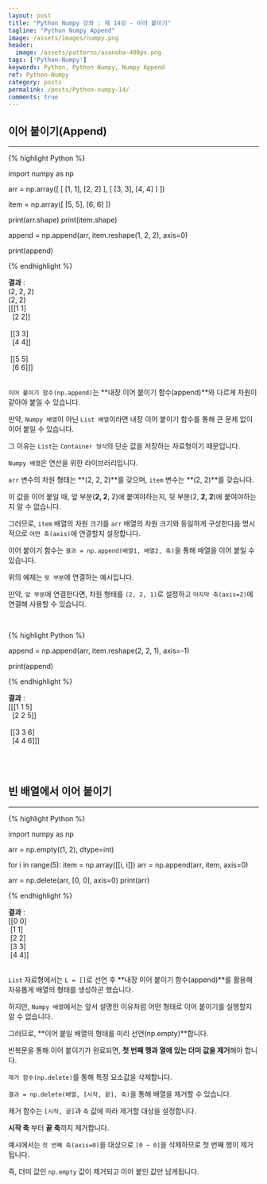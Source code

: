 ```yaml
---
layout: post
title: "Python Numpy 강좌 : 제 14강 - 이어 붙이기"
tagline: "Python Numpy Append"
image: /assets/images/numpy.png
header:
  image: /assets/patterns/asanoha-400px.png
tags: ['Python-Numpy']
keywords: Python, Python Numpy, Numpy Append
ref: Python-Numpy
category: posts
permalink: /posts/Python-numpy-14/
comments: true
---
```


## 이어 붙이기(Append) ##
----------

{% highlight Python %}

import numpy as np

arr = np.array([
    [
        [1, 1],
        [2, 2]
    ],
    [
        [3, 3],
        [4, 4]
    ]
])


item = np.array([
    [5, 5],
    [6, 6]
])

print(arr.shape)
print(item.shape)

append = np.append(arr, item.reshape(1, 2, 2), axis=0)

print(append)

{% endhighlight %}

**결과**
:    
(2, 2, 2)<br>
(2, 2)<br>
[[[1 1]<br>
&nbsp;&nbsp;[2 2]]<br>
<br>
&nbsp;[[3 3]<br>
&nbsp;&nbsp;[4 4]]<br>
<br>
&nbsp;[[5 5]<br>
&nbsp;&nbsp;[6 6]]]<br>
<br>

`이어 붙이기 함수(np.append)`는 **내장 이어 붙이기 함수(append)**와 다르게 차원이 같아야 붙일 수 있습니다.

만약, `Numpy 배열`이 아닌 `List 배열`이라면 내장 이어 붙이기 함수를 통해 큰 문제 없이 이어 붙일 수 있습니다.

그 이유는 `List`는 `Container 형식`의 단순 값을 저장하는 자료형이기 때문입니다.

`Numpy 배열`은 연산을 위한 라이브러리입니다.

`arr` 변수의 차원 형태는 **(2, 2, 2)**를 갖으며, `item` 변수는 **(2, 2)**를 갖습니다.

이 값을 이어 붙일 때, 앞 부분(**2, 2**, 2)에 붙여야하는지, 뒷 부분(2, **2, 2**)에 붙여야하는지 알 수 없습니다.

그러므로, `item` 배열의 차원 크기를 `arr` 배열의 차원 크기와 동일하게 구성한다음 명시적으로 `어떤 축(axis)`에 연결할지 설정합니다.

이어 붙이기 함수는 `결과 = np.append(배열1, 배열2, 축)`을 통해 배열을 이어 붙일 수 있습니다.

위의 예제는 `뒷 부분`에 연결하는 예시입니다.

만약, `앞 부분`에 연결한다면, 차원 형태를 `(2, 2, 1)`로 설정하고 `마지막 축(axis=2)`에 연결해 사용할 수 있습니다.

<br>

{% highlight Python %}

append = np.append(arr, item.reshape(2, 2, 1), axis=-1)

print(append)

{% endhighlight %}

**결과**
:    
[[[1 1 5]<br>
&nbsp;&nbsp;[2 2 5]]<br>
<br>
&nbsp;[[3 3 6]<br>
&nbsp;&nbsp;[4 4 6]]]<br>

<br>
<br>

## 빈 배열에서 이어 붙이기 ##
----------

{% highlight Python %}

import numpy as np

arr = np.empty((1, 2), dtype=int)

for i in range(5):
    item = np.array([[i, i]])
    arr = np.append(arr, item, axis=0) 

arr = np.delete(arr, [0, 0], axis=0)
print(arr)

{% endhighlight %}

**결과**
:    
[[0 0]<br>
&nbsp;[1 1]<br>
&nbsp;[2 2]<br>
&nbsp;[3 3]<br>
&nbsp;[4 4]]<br>
<br>

`List` 자료형에서는 `L = []`로 선언 후 **내장 이어 붙이기 함수(append)**를 활용해 자유롭게 배열의 형태를 생성하곤 했습니다.

하지만, `Numpy 배열`에서는 앞서 설명한 이유처럼 어떤 형태로 이어 붙이기를 실행할지 알 수 없습니다.

그러므로, **이어 붙일 배열의 형태를 미리 선언(np.empty)**합니다.

반복문을 통해 이어 붙이기가 완료되면, **첫 번째 행과 열에 있는 더미 값을 제거**해야 합니다.

`제거 함수(np.delete)`를 통해 특정 요소값을 삭제합니다.

`결과 = np.delete(배열, [시작, 끝], 축)`을 통해 배열을 제거할 수 있습니다.

제거 함수는 `[시작, 끝]`과 `축` 값에 따라 제거할 대상을 설정합니다.

**시작 축** 부터 **끝 축**까지 제거합니다.

예시에서는 `첫 번째 축(axis=0)`을 대상으로 `[0 ~ 0]`을 삭제하므로 첫 번째 행이 제거됩니다.

즉, 더미 값인 `np.empty` 값이 제거되고 이어 붙인 값만 남게됩니다.

<br>
<br>